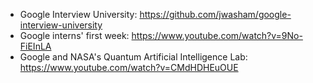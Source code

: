 * Google Interview University: https://github.com/jwasham/google-interview-university
* Google interns' first week: https://www.youtube.com/watch?v=9No-FiEInLA
* Google and NASA's Quantum Artificial Intelligence Lab: https://www.youtube.com/watch?v=CMdHDHEuOUE
